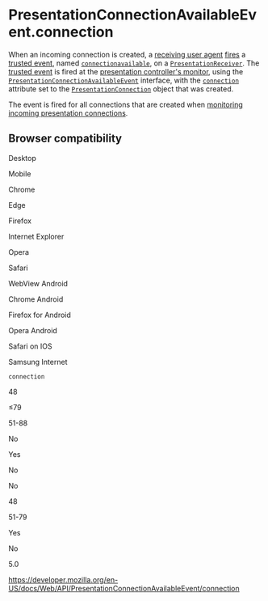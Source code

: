 # PresentationConnectionAvailableEvent.connection

When an incoming connection is created, a [receiving user agent](https://www.w3.org/TR/presentation-api/#dfn-receiving-user-agent) [fires](https://www.w3.org/TR/presentation-api/#dfn-firing-an-event) a [trusted event](https://www.w3.org/TR/presentation-api/#dfn-trusted-event), named [`connectionavailable`](https://www.w3.org/TR/presentation-api/#dfn-connectionavailable), on a [`PresentationReceiver`](https://www.w3.org/TR/presentation-api/#idl-def-presentationreceiver). The [trusted event](https://www.w3.org/TR/presentation-api/#dfn-trusted-event) is fired at the [presentation controller's monitor](https://www.w3.org/TR/presentation-api/#dfn-presentation-controllers-monitor), using the [`PresentationConnectionAvailableEvent`](https://www.w3.org/TR/presentation-api/#idl-def-presentationconnectionavailableevent) interface, with the [`connection`](https://www.w3.org/TR/presentation-api/#idl-def-presentationconnectionavailableevent-connection) attribute set to the [`PresentationConnection`](https://www.w3.org/TR/presentation-api/#idl-def-presentationconnection) object that was created.

The event is fired for all connections that are created when [monitoring incoming presentation connections](https://www.w3.org/TR/presentation-api/#dfn-monitoring-incoming-presentation-connections).

## Browser compatibility

Desktop

Mobile

Chrome

Edge

Firefox

Internet Explorer

Opera

Safari

WebView Android

Chrome Android

Firefox for Android

Opera Android

Safari on IOS

Samsung Internet

`connection`

48

≤79

51-88

No

Yes

No

No

48

51-79

Yes

No

5.0

<a href="https://developer.mozilla.org/en-US/docs/Web/API/PresentationConnectionAvailableEvent/connection" class="_attribution-link">https://developer.mozilla.org/en-US/docs/Web/API/PresentationConnectionAvailableEvent/connection</a>
